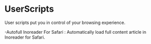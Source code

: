 # UserScripts
User scripts put you in control of your browsing experience.


-Autofull Inoreader For Safari : Automatically load full content article in Inoreader for Safari.
